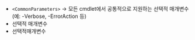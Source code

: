 - `<CommonParameters>` → 모든 cmdlet에서 공통적으로 지원하는 선택적 매개변수 (예: -Verbose, -ErrorAction 등)
- 선택적 매개변수
- 선택적매개변수